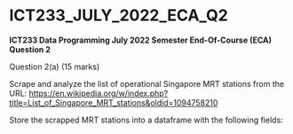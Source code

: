 # ICT233_JULY_2022_ECA_Q2
**ICT233 Data Programming July 2022 Semester End-Of-Course (ECA) Question 2**

Question 2(a)   (15 marks)

Scrape and analyze the list of operational Singapore MRT stations from the 
URL: https://en.wikipedia.org/w/index.php?title=List_of_Singapore_MRT_stations&oldid=1094758210

Store the scrapped MRT stations into a dataframe with the following fields:

